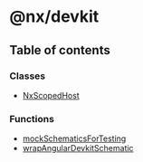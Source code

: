 # @nx/devkit

## Table of contents

### Classes

- [NxScopedHost](../../reference/core-api/devkit/documents/ngcli_adapter/NxScopedHost)

### Functions

- [mockSchematicsForTesting](../../reference/core-api/devkit/documents/ngcli_adapter/mockSchematicsForTesting)
- [wrapAngularDevkitSchematic](../../reference/core-api/devkit/documents/ngcli_adapter/wrapAngularDevkitSchematic)

